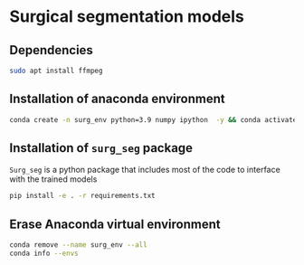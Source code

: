 # Surgical segmentation models

## Dependencies

```bash
sudo apt install ffmpeg
```
## Installation of anaconda environment

```bash
conda create -n surg_env python=3.9 numpy ipython  -y && conda activate surg_env
```
## Installation of `surg_seg` package

`Surg_seg` is a python package that includes most of the code to interface with the trained models

```bash
pip install -e . -r requirements.txt
```

## Erase Anaconda virtual environment

```bash
conda remove --name surg_env --all
conda info --envs
```